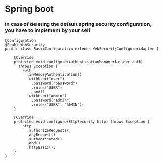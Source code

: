 # Spring boot


### In case of deleting the default spring security configuration, you have to implement by your self

```
@Configuration
@EnableWebSecurity
public class BasicConfiguration extends WebSecurityConfigurerAdapter {

    @Override
    protected void configure(AuthenticationManagerBuilder auth)
      throws Exception {
        auth
          .inMemoryAuthentication()
          .withUser("user")
            .password("password")
            .roles("USER")
            .and()
          .withUser("admin")
            .password("admin")
            .roles("USER", "ADMIN");
    }

    @Override
    protected void configure(HttpSecurity http) throws Exception {
        http
          .authorizeRequests()
          .anyRequest()
          .authenticated()
          .and()
          .httpBasic();
    }
}
```